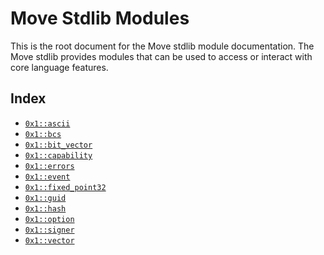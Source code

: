 
<a name="@Move_Stdlib_Modules_0"></a>

# Move Stdlib Modules


This is the root document for the Move stdlib module documentation. The Move stdlib provides modules that can be used to access or interact with core language features.


<a name="@Index_1"></a>

## Index


-  [`0x1::ascii`](ascii.md#0x1_ascii)
-  [`0x1::bcs`](bcs.md#0x1_bcs)
-  [`0x1::bit_vector`](bit_vector.md#0x1_bit_vector)
-  [`0x1::capability`](capability.md#0x1_capability)
-  [`0x1::errors`](errors.md#0x1_errors)
-  [`0x1::event`](event.md#0x1_event)
-  [`0x1::fixed_point32`](fixed_point32.md#0x1_fixed_point32)
-  [`0x1::guid`](guid.md#0x1_guid)
-  [`0x1::hash`](hash.md#0x1_hash)
-  [`0x1::option`](option.md#0x1_option)
-  [`0x1::signer`](signer.md#0x1_signer)
-  [`0x1::vector`](vector.md#0x1_vector)


[//]: # ("File containing references which can be used from documentation")
